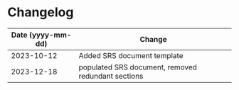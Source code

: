 # Changelog

| Date (yyyy-mm-dd) | 	Change                                            |
|-------------------|----------------------------------------------------|
| 2023-10-12        | Added SRS document template                        |
| 2023-12-18        | populated SRS document, removed redundant sections |
